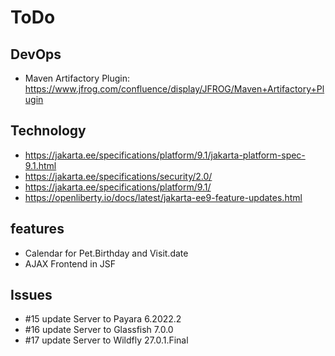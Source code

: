 # ToDo

## DevOps
* Maven Artifactory Plugin: https://www.jfrog.com/confluence/display/JFROG/Maven+Artifactory+Plugin

## Technology
* https://jakarta.ee/specifications/platform/9.1/jakarta-platform-spec-9.1.html
* https://jakarta.ee/specifications/security/2.0/
* https://jakarta.ee/specifications/platform/9.1/
* https://openliberty.io/docs/latest/jakarta-ee9-feature-updates.html

## features
* Calendar for Pet.Birthday and Visit.date
* AJAX Frontend in JSF

## Issues
* #15 update Server to Payara 6.2022.2
* #16 update Server to Glassfish 7.0.0
* #17 update Server to Wildfly 27.0.1.Final